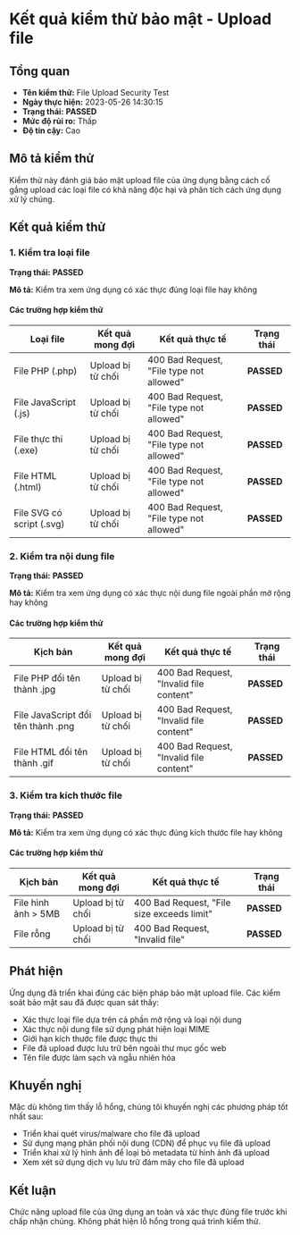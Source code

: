# Kết quả kiểm thử bảo mật - Upload file

## Tổng quan

- **Tên kiểm thử:** File Upload Security Test
- **Ngày thực hiện:** 2023-05-26 14:30:15
- **Trạng thái:** **PASSED**
- **Mức độ rủi ro:** Thấp
- **Độ tin cậy:** Cao

## Mô tả kiểm thử

Kiểm thử này đánh giá bảo mật upload file của ứng dụng bằng cách cố gắng upload các loại file có khả năng độc hại và phân tích cách ứng dụng xử lý chúng.

## Kết quả kiểm thử

### 1. Kiểm tra loại file

**Trạng thái:** **PASSED**

**Mô tả:** Kiểm tra xem ứng dụng có xác thực đúng loại file hay không

#### Các trường hợp kiểm thử

| Loại file | Kết quả mong đợi | Kết quả thực tế | Trạng thái |
|-----------|------------------|-----------------|------------|
| File PHP (.php) | Upload bị từ chối | 400 Bad Request, "File type not allowed" | **PASSED** |
| File JavaScript (.js) | Upload bị từ chối | 400 Bad Request, "File type not allowed" | **PASSED** |
| File thực thi (.exe) | Upload bị từ chối | 400 Bad Request, "File type not allowed" | **PASSED** |
| File HTML (.html) | Upload bị từ chối | 400 Bad Request, "File type not allowed" | **PASSED** |
| File SVG có script (.svg) | Upload bị từ chối | 400 Bad Request, "File type not allowed" | **PASSED** |

### 2. Kiểm tra nội dung file

**Trạng thái:** **PASSED**

**Mô tả:** Kiểm tra xem ứng dụng có xác thực nội dung file ngoài phần mở rộng hay không

#### Các trường hợp kiểm thử

| Kịch bản | Kết quả mong đợi | Kết quả thực tế | Trạng thái |
|----------|------------------|-----------------|------------|
| File PHP đổi tên thành .jpg | Upload bị từ chối | 400 Bad Request, "Invalid file content" | **PASSED** |
| File JavaScript đổi tên thành .png | Upload bị từ chối | 400 Bad Request, "Invalid file content" | **PASSED** |
| File HTML đổi tên thành .gif | Upload bị từ chối | 400 Bad Request, "Invalid file content" | **PASSED** |

### 3. Kiểm tra kích thước file

**Trạng thái:** **PASSED**

**Mô tả:** Kiểm tra xem ứng dụng có xác thực đúng kích thước file hay không

#### Các trường hợp kiểm thử

| Kịch bản | Kết quả mong đợi | Kết quả thực tế | Trạng thái |
|----------|------------------|-----------------|------------|
| File hình ảnh > 5MB | Upload bị từ chối | 400 Bad Request, "File size exceeds limit" | **PASSED** |
| File rỗng | Upload bị từ chối | 400 Bad Request, "Invalid file" | **PASSED** |

## Phát hiện

Ứng dụng đã triển khai đúng các biện pháp bảo mật upload file. Các kiểm soát bảo mật sau đã được quan sát thấy:

- Xác thực loại file dựa trên cả phần mở rộng và loại nội dung
- Xác thực nội dung file sử dụng phát hiện loại MIME
- Giới hạn kích thước file được thực thi
- File đã upload được lưu trữ bên ngoài thư mục gốc web
- Tên file được làm sạch và ngẫu nhiên hóa

## Khuyến nghị

Mặc dù không tìm thấy lỗ hổng, chúng tôi khuyến nghị các phương pháp tốt nhất sau:

- Triển khai quét virus/malware cho file đã upload
- Sử dụng mạng phân phối nội dung (CDN) để phục vụ file đã upload
- Triển khai xử lý hình ảnh để loại bỏ metadata từ hình ảnh đã upload
- Xem xét sử dụng dịch vụ lưu trữ đám mây cho file đã upload

## Kết luận

Chức năng upload file của ứng dụng an toàn và xác thực đúng file trước khi chấp nhận chúng. Không phát hiện lỗ hổng trong quá trình kiểm thử.
